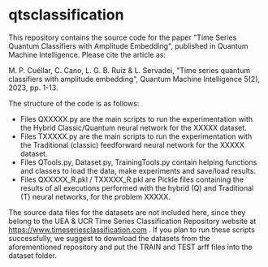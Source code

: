 # qtsclassification

This repository contains the source code for the paper "Time Series Quantum Classifiers with Amplitude Embedding", published in Quantum Machine Intelligence. Please cite the article as:

M. P. Cuéllar, C. Cano, L. G. B. Ruiz & L. Servadei, "Time series quantum classifiers with amplitude embedding", Quantum Machine Intelligence 5(2), 2023, pp. 1-13.


The structure of the code is as follows:
- Files QXXXXX.py are the main scripts to run the experimentation with the Hybrid Classic/Quantum neural network for the XXXXX dataset.
- Files TXXXXX.py are the main scripts to run the experimentation with the Traditional (classic) feedforward neural network for the XXXXX dataset.
- Files QTools.py, Dataset.py, TrainingTools.py contain helping functions and classes to load the data, make experiments and save/load results.
- Files QXXXXX_R.pkl / TXXXXX_R.pkl are Pickle files containing the results of all executions performed with the hybrid (Q) and Traditional (T) neural networks, for the problem XXXXX.

The source data files for the datasets are not included here, since they belong to the UEA & UCR Time Series Classification Repository website at https://www.timeseriesclassification.com . If you plan to run these scripts successfully, we suggest to download the datasets from the aforementioned repository and put the TRAIN and TEST arff files into the dataset folder.

